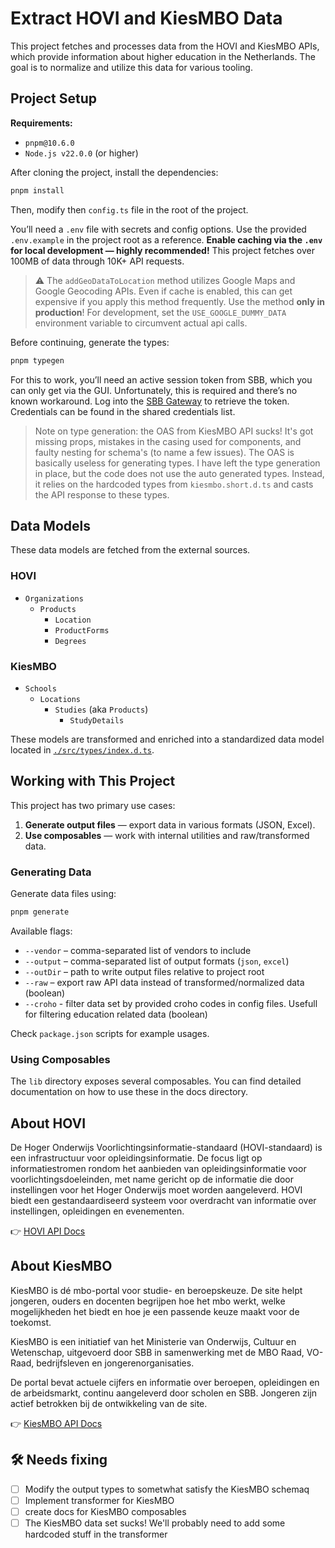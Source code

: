 # Extract HOVI and KiesMBO Data

This project fetches and processes data from the HOVI and KiesMBO APIs, which provide information about higher education in the Netherlands. The goal is to normalize and utilize this data for various tooling.

## Project Setup

**Requirements:**
- `pnpm@10.6.0`
- `Node.js v22.0.0` (or higher)

After cloning the project, install the dependencies:

```bash
pnpm install
```

Then, modify then `config.ts` file in the root of the project.

You’ll need a `.env` file with secrets and config options. Use the provided `.env.example` in the project root as a reference. **Enable caching via the `.env` for local development — highly recommended!** This project fetches over 100MB of data through 10K+ API requests.

> ⚠️ The `addGeoDataToLocation` method utilizes Google Maps and Google Geocoding APIs. Even if cache is enabled, this can get expensive if you apply this method frequently. Use the method **only in production**! For development, set the `USE_GOOGLE_DUMMY_DATA` environment variable to circumvent actual api calls.

Before continuing, generate the types:

```bash
pnpm typegen
```

For this to work, you’ll need an active session token from SBB, which you can only get via the GUI. Unfortunately, this is required and there’s no known workaround. Log into the [SBB Gateway](https://gateway-portal.s-bb.nl) to retrieve the token. Credentials can be found in the shared credentials list.

> Note on type generation: the OAS from KiesMBO API sucks! It's got missing props, mistakes in the casing used for components, and faulty nesting for schema's (to name a few issues). The OAS is basically useless for generating types. I have left the type generation in place, but the code does not use the auto generated types. Instead, it relies on the hardcoded types from `kiesmbo.short.d.ts` and casts the API response to these types.

## Data Models
These data models are fetched from the external sources.

### HOVI

- `Organizations`
  - `Products`
    - `Location`
    - `ProductForms`
    - `Degrees`

### KiesMBO

- `Schools`
  - `Locations`
    - `Studies` (aka `Products`)
      - `StudyDetails`

These models are transformed and enriched into a standardized data model located in [`./src/types/index.d.ts`](./src/types/index.d.ts).

## Working with This Project

This project has two primary use cases:

1. **Generate output files** — export data in various formats (JSON, Excel).
2. **Use composables** — work with internal utilities and raw/transformed data.

### Generating Data

Generate data files using:

```bash
pnpm generate
```

Available flags:
- `--vendor` – comma-separated list of vendors to include
- `--output` – comma-separated list of output formats (`json`, `excel`)
- `--outDir` – path to write output files relative to project root
- `--raw` – export raw API data instead of transformed/normalized data (boolean)
- `--croho` - filter data set by provided croho codes in config files. Usefull for filtering education related data (boolean)

Check `package.json` scripts for example usages.

### Using Composables

The `lib` directory exposes several composables. You can find detailed documentation on how to use these in the docs directory.

## About HOVI

De Hoger Onderwijs Voorlichtingsinformatie-standaard (HOVI-standaard) is een infrastructuur voor opleidingsinformatie. De focus ligt op informatiestromen rondom het aanbieden van opleidingsinformatie voor voorlichtingsdoeleinden, met name gericht op de informatie die door instellingen voor het Hoger Onderwijs moet worden aangeleverd. HOVI biedt een gestandaardiseerd systeem voor overdracht van informatie over instellingen, opleidingen en evenementen.

👉 [HOVI API Docs](https://api.hovi.nl/hovi-api-test/)

## About KiesMBO

KiesMBO is dé mbo-portal voor studie- en beroepskeuze. De site helpt jongeren, ouders en docenten begrijpen hoe het mbo werkt, welke mogelijkheden het biedt en hoe je een passende keuze maakt voor de toekomst.

KiesMBO is een initiatief van het Ministerie van Onderwijs, Cultuur en Wetenschap, uitgevoerd door SBB in samenwerking met de MBO Raad, VO-Raad, bedrijfsleven en jongerenorganisaties.

De portal bevat actuele cijfers en informatie over beroepen, opleidingen en de arbeidsmarkt, continu aangeleverd door scholen en SBB. Jongeren zijn actief betrokken bij de ontwikkeling van de site.

👉 [KiesMBO API Docs](https://gateway-portal.s-bb.nl/api-details#api=kiesmbo-api&operation=Export)


## 🛠️ Needs fixing
- [ ] Modify the output types to sometwhat satisfy the KiesMBO schemaq
- [ ] Implement transformer for KiesMBO
- [ ] create docs for KiesMBO composables
- [ ] The KiesMBO data set sucks! We'll probably need to add some hardcoded stuff in the transformer